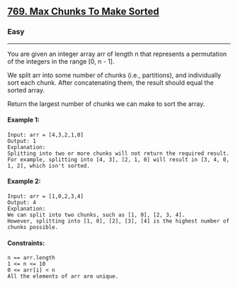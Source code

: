 [769. Max Chunks To Make Sorted](https://leetcode.com/problems/max-chunks-to-make-sorted/?envType=daily-question&envId=2024-12-19)
---------------------------------------------------------------------------------------------------------------------------------------------

### Easy
---------------------------------------------------------------------------------------------------------------------------------------------

You are given an integer array arr of length n that represents a permutation of the integers in the range [0, n - 1].

We split arr into some number of chunks (i.e., partitions), and individually sort each chunk. After concatenating them, the result should equal the sorted array.

Return the largest number of chunks we can make to sort the array.

#### Example 1:
```
Input: arr = [4,3,2,1,0]
Output: 1
Explanation:
Splitting into two or more chunks will not return the required result.
For example, splitting into [4, 3], [2, 1, 0] will result in [3, 4, 0, 1, 2], which isn't sorted.
```
#### Example 2:
```
Input: arr = [1,0,2,3,4]
Output: 4
Explanation:
We can split into two chunks, such as [1, 0], [2, 3, 4].
However, splitting into [1, 0], [2], [3], [4] is the highest number of chunks possible.
```
#### Constraints:
```
n == arr.length
1 <= n <= 10
0 <= arr[i] < n
All the elements of arr are unique.
```
